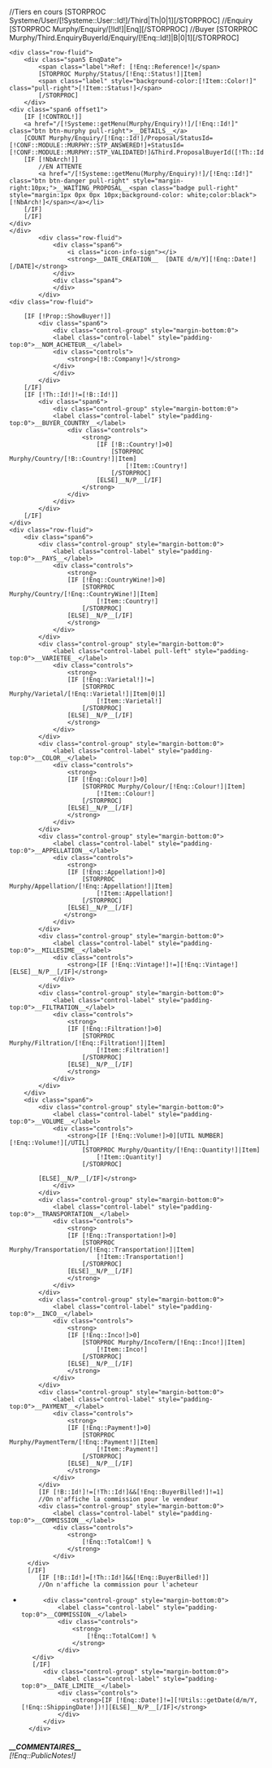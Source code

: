 //Tiers en cours
[STORPROC Systeme/User/[!Systeme::User::Id!]/Third|Th|0|1][/STORPROC]
//Enquiry
[STORPROC Murphy/Enquiry/[!Id!]|Enq][/STORPROC]
//Buyer
[STORPROC Murphy/Third.EnquiryBuyerId/Enquiry/[!Enq::Id!]|B|0|1][/STORPROC]

<div class="well form-horizontal">
	
    <div class="row-fluid">
        <div class="span5 EnqDate">
            <span class="label">Ref: [!Enq::Reference!]</span>
        	[STORPROC Murphy/Status/[!Enq::Status!]|Item]
        	<span class="label" style="background-color:[!Item::Color!]" class="pull-right">[!Item::Status!]</span>
        	[/STORPROC]
        </div>
	<div class="span6 offset1">
	    [IF [!CONTROL!]]
		<a href="/[!Systeme::getMenu(Murphy/Enquiry)!]/[!Enq::Id!]" class="btn btn-murphy pull-right">__DETAILS__</a>
		[COUNT Murphy/Enquiry/[!Enq::Id!]/Proposal/StatusId=[!CONF::MODULE::MURPHY::STP_ANSWERED!]+StatusId=[!CONF::MODULE::MURPHY::STP_VALIDATED!]&Third.ProposalBuyerId([!Th::Id!])|NbArch]
		[IF [!NbArch!]]
			//EN ATTENTE
			<a href="/[!Systeme::getMenu(Murphy/Enquiry)!]/[!Enq::Id!]" class="btn btn-danger pull-right" style="margin-right:10px;">__WAITING_PROPOSAL__<span class="badge pull-right" style="margin:1px 0px 0px 10px;background-color: white;color:black">[!NbArch!]</span></a></li>
		[/IF]
	    [/IF]
	</div>
    </div>
            <div class="row-fluid">
                <div class="span6">
                    <i class="icon-info-sign"></i>
                    <strong>__DATE_CREATION__  [DATE d/m/Y][!Enq::Date!][/DATE]</strong>
                </div>
                <div class="span4">
                </div>
            </div>
	<div class="row-fluid">
	    
		[IF [!Prop::ShowBuyer!]]
			<div class="span6">
				<div class="control-group" style="margin-bottom:0">
				<label class="control-label" style="padding-top:0">__NOM_ACHETEUR__</label>
				<div class="controls">
					<strong>[!B::Company!]</strong>
				</div>
				</div>
			</div>
		[/IF]
		[IF [!Th::Id!]!=[!B::Id!]]
			<div class="span6">
				<div class="control-group" style="margin-bottom:0">
				<label class="control-label" style="padding-top:0">__BUYER_COUNTRY__</label>
					<div class="controls">
						<strong>
							[IF [!B::Country!]>0]
								[STORPROC Murphy/Country/[!B::Country!]|Item]
									[!Item::Country!]
								[/STORPROC]
							[ELSE]__N/P__[/IF]
						</strong>
					</div>
				</div>
			</div>
		[/IF]
	</div>
	<div class="row-fluid">
	    <div class="span6">
	        <div class="control-group" style="margin-bottom:0">
	            <label class="control-label" style="padding-top:0">__PAYS__</label>
	            <div class="controls">
	                <strong>
	                [IF [!Enq::CountryWine!]>0]
	                	[STORPROC Murphy/Country/[!Enq::CountryWine!]|Item]
	                		[!Item::Country!]
	                	[/STORPROC]
	                [ELSE]__N/P__[/IF]
	                </strong>
	            </div>
	        </div>
	        <div class="control-group" style="margin-bottom:0">
	            <label class="control-label pull-left" style="padding-top:0">__VARIETEE__</label>
	            <div class="controls">
	                <strong>
	                [IF [!Enq::Varietal!]!=]
	                	[STORPROC Murphy/Varietal/[!Enq::Varietal!]|Item|0|1]
	                		[!Item::Varietal!]
	                	[/STORPROC]
	                [ELSE]__N/P__[/IF]
	                </strong>
	            </div>
	        </div>
	        <div class="control-group" style="margin-bottom:0">
	            <label class="control-label" style="padding-top:0">__COLOR__</label>
	            <div class="controls">
	                <strong>
	                [IF [!Enq::Colour!]>0]
	                	[STORPROC Murphy/Colour/[!Enq::Colour!]|Item]
	                		[!Item::Colour!]
	                	[/STORPROC]
	                [ELSE]__N/P__[/IF]
	                </strong>
	            </div>
	        </div>
	        <div class="control-group" style="margin-bottom:0">
	            <label class="control-label" style="padding-top:0">__APPELLATION__</label>
	            <div class="controls">
	                <strong>
	                [IF [!Enq::Appellation!]>0]
	                	[STORPROC Murphy/Appellation/[!Enq::Appellation!]|Item]
	                		[!Item::Appellation!]
	                	[/STORPROC]
	                [ELSE]__N/P__[/IF]
	               </strong>
	            </div>
	        </div>
	        <div class="control-group" style="margin-bottom:0">
	            <label class="control-label" style="padding-top:0">__MILLESIME__</label>
	            <div class="controls">
	                <strong>[IF [!Enq::Vintage!]!=][!Enq::Vintage!][ELSE]__N/P__[/IF]</strong>
	            </div>
	        </div>
	        <div class="control-group" style="margin-bottom:0">
	            <label class="control-label" style="padding-top:0">__FILTRATION__</label>
	            <div class="controls">
	                <strong>
	                [IF [!Enq::Filtration!]>0]
	                	[STORPROC Murphy/Filtration/[!Enq::Filtration!]|Item]
	                		[!Item::Filtration!]
	                	[/STORPROC]
	                [ELSE]__N/P__[/IF]
	                </strong>
	            </div>
	        </div>
	    </div>
	    <div class="span6">
	        <div class="control-group" style="margin-bottom:0">
	            <label class="control-label" style="padding-top:0">__VOLUME__</label>
	            <div class="controls">
	                <strong>[IF [!Enq::Volume!]>0][UTIL NUMBER][!Enq::Volume!][/UTIL]
	                	[STORPROC Murphy/Quantity/[!Enq::Quantity!]|Item]
	                		[!Item::Quantity!]
	                	[/STORPROC]

			[ELSE]__N/P__[/IF]</strong>
	            </div>
	        </div>
	        <div class="control-group" style="margin-bottom:0">
	            <label class="control-label" style="padding-top:0">__TRANSPORTATION__</label>
	            <div class="controls">
	                <strong>
	                [IF [!Enq::Transportation!]>0]
	                	[STORPROC Murphy/Transportation/[!Enq::Transportation!]|Item]
	                		[!Item::Transportation!]
	                	[/STORPROC]
	                [ELSE]__N/P__[/IF]
	                </strong>
	            </div>
	        </div>
	        <div class="control-group" style="margin-bottom:0">
	            <label class="control-label" style="padding-top:0">__INCO__</label>
	            <div class="controls">
	                <strong>
	                [IF [!Enq::Inco!]>0]
	                	[STORPROC Murphy/IncoTerm/[!Enq::Inco!]|Item]
	                		[!Item::Inco!]
	                	[/STORPROC]
	                [ELSE]__N/P__[/IF]
	                </strong>
	            </div>
	        </div>
	        <div class="control-group" style="margin-bottom:0">
	            <label class="control-label" style="padding-top:0">__PAYMENT__</label>
	            <div class="controls">
	                <strong>
	                [IF [!Enq::Payment!]>0]
	                	[STORPROC Murphy/PaymentTerm/[!Enq::Payment!]|Item]
	                		[!Item::Payment!]
	                	[/STORPROC]
	                [ELSE]__N/P__[/IF]
	                </strong>
	            </div>
	        </div>
	        [IF [!B::Id!]!=[!Th::Id!]&&[!Enq::BuyerBilled!]!=1]
	        //On n'affiche la commission pour le vendeur
	        <div class="control-group" style="margin-bottom:0">
	            <label class="control-label" style="padding-top:0">__COMMISSION__</label>
	            <div class="controls">
	                <strong>
	                	[!Enq::TotalCom!] %
	                </strong>
	            </div>
	     </div>
	     [/IF]
	        [IF [!B::Id!]=[!Th::Id!]&&[!Enq::BuyerBilled!]]
	        //On n'affiche la commission pour l'acheteur
-	        <div class="control-group" style="margin-bottom:0">
	            <label class="control-label" style="padding-top:0">__COMMISSION__</label>
	            <div class="controls">
	                <strong>
	                	[!Enq::TotalCom!] %
	                </strong>
	            </div>
	     </div>
	     [/IF]
	        <div class="control-group" style="margin-bottom:0">
	            <label class="control-label" style="padding-top:0">__DATE_LIMITE__</label>
	            <div class="controls">
	                <strong>[IF [!Enq::Date!]!=][!Utils::getDate(d/m/Y,[!Enq::ShippingDate!])!][ELSE]__N/P__[/IF]</strong>
	            </div>
	        </div>
	    </div>
	</div>
	<div class="row-fluid">
	    <div class="span10">
            <h5 style="margin-bottom:0;"><em>__COMMENTAIRES__</em></h5>
            <em>
            	[!Enq::PublicNotes!]
            </em>
	    </div>
	</div>
</div>
